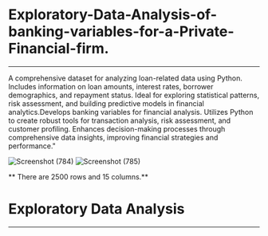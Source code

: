 # Exploratory-Data-Analysis-of-banking-variables-for-a-Private-Financial-firm.
---------------------------------------------------------------------------------------------------------------------------------------------------------------------------------
A comprehensive dataset for analyzing loan-related data using Python. Includes information on loan amounts, interest rates, borrower demographics, and repayment status. Ideal for exploring statistical patterns, risk assessment, and building predictive models in financial analytics.Develops banking variables for financial analysis. Utilizes Python to create robust tools for transaction analysis, risk assessment, and customer profiling. Enhances decision-making processes through comprehensive data insights, improving financial strategies and performance."

![Screenshot (784)](https://github.com/kajol105/Exploratory-Data-Analysis-of-banking-variables-for-a-Private-Financial-firm./assets/55199887/a14d5975-b20a-4bd7-925f-35f9b7e37868)
![Screenshot (785)](https://github.com/kajol105/Exploratory-Data-Analysis-of-banking-variables-for-a-Private-Financial-firm./assets/55199887/25c56812-aa68-43ad-aba1-199212cba2b9)

** There are 2500 rows and 15 columns.**

# Exploratory Data Analysis 
---------------------------------------------------------------------------------------------------------------------------------------------------------------------------------
